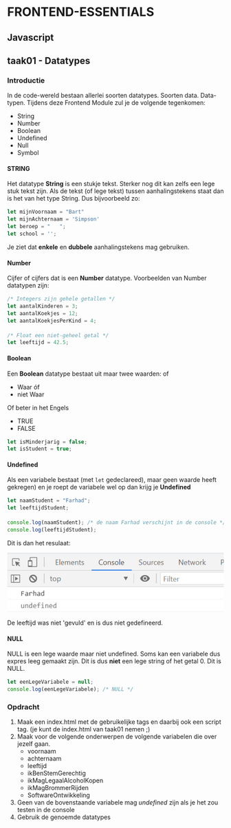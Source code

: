 # FRONTEND-ESSENTIALS

## Javascript

## taak01 - Datatypes

### Introductie

In de code-wereld bestaan allerlei soorten datatypes. Soorten data. Data-typen. Tijdens deze Frontend Module zul je de volgende tegenkomen:

- String
- Number
- Boolean
- Undefined
- Null
- Symbol

#### STRING

Het datatype __String__ is een stukje tekst. Sterker nog dit kan zelfs een lege stuk tekst zijn. Als de tekst (of lege tekst) tussen aanhalingstekens staat dan is het van het type String. Dus bijvoorbeeld zo:

```js
let mijnVoornaam = "Bart"
let mijnAchternaam = 'Simpson'
let beroep = "   ";
let school = '';
```

Je ziet dat __enkele__ en __dubbele__ aanhalingstekens mag gebruiken.

#### Number

Cijfer of cijfers dat is een __Number__ datatype. Voorbeelden van Number datatypen zijn:

```js
/* Integers zijn gehele getallen */
let aantalKinderen = 3;
let aantalKoekjes = 12;
let aantalKoekjesPerKind = 4;

/* Float een niet-geheel getal */
let leeftijd = 42.5;
```

#### Boolean

Een __Boolean__ datatype bestaat uit maar twee waarden: of

- Waar óf
- niet Waar

Of beter in het Engels

- TRUE
- FALSE

```js
let isMinderjarig = false;
let isStudent = true;
```

#### Undefined

Als een variabele bestaat (met `let` gedeclareed), maar geen waarde heeft gekregen) en je roept de variabele wel op dan krijg je __Undefined__

```js
let naamStudent = "Farhad";
let leeftijdStudent;

console.log(naamStudent); /* de naam Farhad verschijnt in de console */
console.log(leeftijdStudent);
```

Dit is dan het resulaat:

![Farhad](images/farhad.png)

De leeftijd was niet 'gevuld' en is dus niet gedefineerd.

#### NULL

NULL is een lege waarde maar niet undefined. Soms kan een variabele dus expres leeg gemaakt zijn. Dit is dus __niet__ een lege string of het getal 0. Dit is NULL.

```js
let eenLegeVariabele = null;
console.log(eenLegeVariabele); /* NULL */
```

### Opdracht

1. Maak een index.html met de gebruikelijke tags en daarbij ook een script tag. (je kunt de index.html van taak01 nemen ;)
2. Maak voor de volgende onderwerpen de volgende variabelen die over jezelf gaan.
   - voornaam
   - achternaam
   - leeftijd
   - ikBenStemGerechtig
   - ikMagLegaalAlcoholKopen
   - ikMagBrommerRijden
   - SoftwareOntwikkeling
3. Geen van de bovenstaande variabele mag _undefined_ zijn als je het zou testen in de console
4. Gebruik de genoemde datatypes
